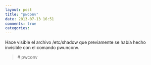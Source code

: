 ```yaml
---
layout: post
title: "pwconv"
date: 2013-07-13 16:51
comments: true
categories: 
---
```

Hace visible el archivo /etc/shadow que previamente se había hecho invisible con el comando pwunconv.

>\# pwconv

